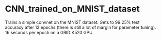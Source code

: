 # CNN_trained_on_MNIST_dataset
Trains a simple convnet on the MNIST dataset.  Gets to 99.25% test accuracy after 12 epochs (there is still a lot of margin for parameter tuning). 16 seconds per epoch on a GRID K520 GPU.
